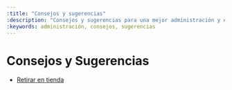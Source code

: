 ```yaml
---
:title: "Consejos y sugerencias"
:description: "Consejos y sugerencias para una mejor administración y experiencia de usuario"
:keywords: administración, consejos, sugerencias 
---
```

# Consejos y Sugerencias 

* [Retirar en tienda](/es/consejos/retirar-en-tienda)
